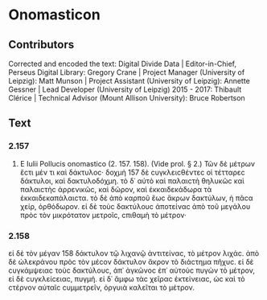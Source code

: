 # Onomasticon  

## Contributors  
Corrected and encoded the text: Digital Divide Data | Editor-in-Chief, Perseus Digital Library: Gregory Crane | Project Manager (University of Leipzig): Matt Munson | Project Assistant (University of Leipzig): Annette Gessner | Lead Developer (University of Leipzig) 2015 - 2017: Thibault Clérice | Technical Advisor (Mount Allison University): Bruce Robertson  

## Text  
### 2.157  
1. E Iulii Pollucis onomastico (2. 157. 158). (Vide prol. § 2.) Τῶν δὲ μέτρων ἔϲτι μέν τι καὶ δάκτυλοϲ· δοχμὴ 157 δὲ ϲυγκλειϲθέντεϲ οἱ τέτταρεϲ δάκτυλοι, καὶ δακτυλοδόχμη. τὸ δ᾿ αὐτὸ καὶ παλαιϲτὴ θηλυκῶϲ καὶ παλαιϲτὴϲ ἀρρενικῶϲ, καὶ δῶρον, καὶ ἑκκαιδεκάδωρα τὰ ἑκκαιδεκαπάλαιϲτα. τὸ δὲ ἀπὸ καρποῦ ἕωϲ ἄκρων δακτύλων, ἡ πᾶϲα χείρ, ὀρθόδωρον. εἰ δὲ τοὺϲ δακτύλουϲ ἀποτείναϲ ἀπὸ τοῦ μεγάλου πρὸϲ τὸν μικρότατον μετροῖϲ, ϲπιθαμὴ τὸ μέτρον·  
### 2.158  
εἰ δὲ τὸν μέγαν 158 δάκτυλον τῷ λιχανῷ ἀντιτείναϲ, τὸ μέτρον λιχάϲ. ἀπὸ δὲ ὠλεκράνου πρὸϲ τὸν μέϲον δάκτυλον ἄκρον τὸ διάϲτημα πῆχυϲ. εἰ δὲ ϲυγκάμψειαϲ τοὺϲ δακτύλουϲ, ἀπ᾿ ἀγκῶνοϲ ἐπ᾿ αὐτοὺϲ πυγὼν τὸ μέτρον, εἰ δὲ ϲυγκλείϲειαϲ, πυγμή. εἰ δ᾿ ἄμφω τὰϲ χεῖραϲ ἐκτείνειαϲ, ὡϲ καὶ τὸ ϲτέρνον αὐταῖϲ ϲυμμετρεῖν, ὀργυιὰ καλεῖται τὸ μέτρον.  
